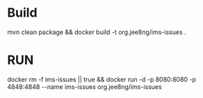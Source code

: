 # Build
mvn clean package && docker build -t org.jee8ng/ims-issues .

# RUN

docker rm -f ims-issues || true && docker run -d -p 8080:8080 -p 4848:4848 --name ims-issues org.jee8ng/ims-issues 